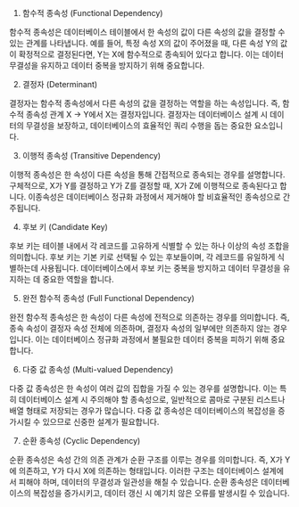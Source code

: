 1. 함수적 종속성 (Functional Dependency)

함수적 종속성은 데이터베이스 테이블에서 한 속성의 값이 다른 속성의 값을 결정할 수 있는 관계를 나타냅니다. 예를 들어, 특정 속성 X의 값이 주어졌을 때, 다른 속성 Y의 값이 확정적으로 결정된다면, Y는 X에 함수적으로 종속되어 있다고 합니다. 이는 데이터 무결성을 유지하고 데이터 중복을 방지하기 위해 중요합니다.

2. 결정자 (Determinant)

결정자는 함수적 종속성에서 다른 속성의 값을 결정하는 역할을 하는 속성입니다. 즉, 함수적 종속성 관계 X → Y에서 X는 결정자입니다. 결정자는 데이터베이스 설계 시 데이터의 무결성을 보장하고, 데이터베이스의 효율적인 쿼리 수행을 돕는 중요한 요소입니다.

3. 이행적 종속성 (Transitive Dependency)

이행적 종속성은 한 속성이 다른 속성을 통해 간접적으로 종속되는 경우를 설명합니다. 구체적으로, X가 Y를 결정하고 Y가 Z를 결정할 때, X가 Z에 이행적으로 종속된다고 합니다. 이종속성은 데이터베이스 정규화 과정에서 제거해야 할 비효율적인 종속성으로 간주됩니다.

4. 후보 키 (Candidate Key)

후보 키는 테이블 내에서 각 레코드를 고유하게 식별할 수 있는 하나 이상의 속성 조합을 의미합니다. 후보 키는 기본 키로 선택될 수 있는 후보들이며, 각 레코드를 유일하게 식별하는데 사용됩니다. 데이터베이스에서 후보 키는 중복을 방지하고 데이터 무결성을 유지하는 데 중요한 역할을 합니다.

5. 완전 함수적 종속성 (Full Functional Dependency)

완전 함수적 종속성은 한 속성이 다른 속성에 전적으로 의존하는 경우를 의미합니다. 즉, 종속 속성이 결정자 속성 전체에 의존하며, 결정자 속성의 일부에만 의존하지 않는 경우입니다. 이는 데이터베이스 정규화 과정에서 불필요한 데이터 중복을 피하기 위해 중요합니다.

6. 다중 값 종속성 (Multi-valued Dependency)

다중 값 종속성은 한 속성이 여러 값의 집합을 가질 수 있는 경우를 설명합니다. 이는 특히 데이터베이스 설계 시 주의해야 할 종속성으로, 일반적으로 콤마로 구분된 리스트나 배열 형태로 저장되는 경우가 많습니다. 다중 값 종속성은 데이터베이스의 복잡성을 증가시킬 수 있으므로 신중한 설계가 필요합니다.

7. 순환 종속성 (Cyclic Dependency)

순환 종속성은 속성 간의 의존 관계가 순환 구조를 이루는 경우를 의미합니다. 즉, X가 Y에 의존하고, Y가 다시 X에 의존하는 형태입니다. 이러한 구조는 데이터베이스 설계에서 피해야 하며, 데이터의 무결성과 일관성을 해칠 수 있습니다. 순환 종속성은 데이터베이스의 복잡성을 증가시키고, 데이터 갱신 시 예기치 않은 오류를 발생시킬 수 있습니다.